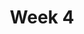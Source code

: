 ---
title: Week 4
days:
  - date: 2019-09-16
    events:
      "**Lab**{: .label } Lab 4 (due Sept. 16)":
      "**Vitamin**{: .label } Vitamin 4 (due Sept. 16)":
  - date: 2019-09-17
    events:
      "Data Cleaning":
        "[Ch. 3](https://www.textbook.ds100.org/ch/03/pandas_intro.html)"
  - date: 2019-09-18
    events:
      "**Discussion**{: .label } Discussion 4":
  - date: 2019-09-19
    events:
      "Visualization I":
        "[Ch. 6](https://www.textbook.ds100.org/ch/06/viz_intro.html)"
---